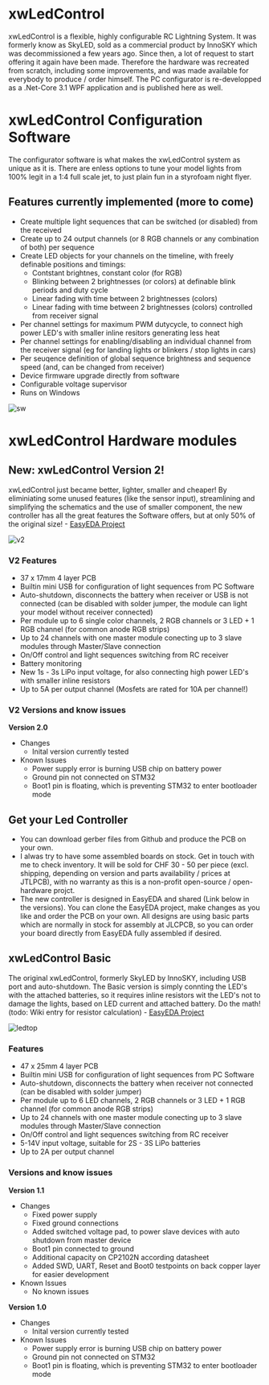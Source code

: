 # xwLedControl
xwLedControl is a flexible, highly configurable RC Lightning System. It was formerly know as SkyLED, sold as a commercial product by InnoSKY which was decommissioned a few years ago. Since then, a lot of request to start offering it again have been made. Therefore the  hardware was recreated from scratch, including some improvements, and was made available for everybody to produce / order himself. The PC configurator is re-developped as a .Net-Core 3.1 WPF application and is published here as well.

# xwLedControl Configuration Software
The configurator software is what makes the xwLedControl system as unique as it is. There are enless options to tune your model lights from 100% legit in a 1:4 full scale jet, to just plain fun in a styrofoam night flyer. 

## Features currently implemented (more to come)
- Create multiple light sequences that can be switched (or disabled) from the received
- Create up to 24 output channels (or 8 RGB channels or any combination of both) per sequence
- Create LED objects for your channels on the timeline, with freely definable positions and timings: 
  - Contstant brightnes, constant color (for RGB)
  - Blinking between 2 brightnesses (or colors) at definable blink periods and duty cycle
  - Linear fading with time between 2 brightnesses (colors)
  - Linear fading with time between 2 brightnesses (colors) controlled from receiver signal
- Per channel settings for maximum PWM dutycycle, to connect high power LED's with smaller inline resitors generating less heat
- Per channel settings for enabling/disabling an individual channel from the receiver signal (eg for landing lights or blinkers / stop lights in cars)
- Per seuqence definition of global sequence brightness and sequence speed (and, can be changed from receiver)
- Device firmware upgrade directly from software
- Configurable voltage supervisor
- Runs on Windows

![sw](https://user-images.githubusercontent.com/10495848/156213956-9c1ddf1d-4f4d-4aa3-959d-0a0e71751fce.PNG)


# xwLedControl Hardware modules
## New: xwLedControl  Version 2!
xwLedControl just became better, lighter, smaller and cheaper! By eliminiating some unused features (like the sensor input), streamlining and simplifying the schematics and the use of smaller component, the new controller has all the great features the Software offers, but at only 50% of the original size! - [EasyEDA Project](https://oshwlab.com/luethich80/xwlightcontrol)

![v2](https://user-images.githubusercontent.com/10495848/156210805-ca65eced-25a5-41af-9e9d-e228244335f5.PNG)

### V2 Features
- 37 x 17mm 4 layer PCB
- Builtin mini USB for configuration of light sequences from PC Software
- Auto-shutdown, disconnects the battery when receiver or USB is not connected (can be disabled with solder jumper, the module can light your model without receiver connected)
- Per module up to 6 single color channels, 2 RGB channels or 3 LED + 1 RGB channel (for common anode RGB strips)
- Up to 24 channels with one master module conecting up to 3 slave modules through Master/Slave connection
- On/Off control and light sequences switching from RC receiver
- Battery monitoring
- New 1s - 3s LiPo input voltage, for also connecting high power LED's with smaller inline resistors
- Up to 5A per output channel (Mosfets are rated for 10A per channel!)

### V2 Versions and know issues

**Version 2.0**
- Changes
  - Inital version currently tested
- Known Issues
  - Power supply error is burning USB chip on battery power
  - Ground pin not connected on STM32
  - Boot1 pin is floating, which is preventing STM32 to enter bootloader mode

## Get your Led Controller
- You can download gerber files from Github and produce the PCB on your own.
- I alwas try to have some assembled boards on stock. Get in touch with me to check inventory. It will be sold for CHF 30 - 50 per piece (excl. shipping, depending on version and parts availability / prices at JTLPCB), with no warranty as this is a non-profit open-source / open-hardware projct.
- The new controller is designed in EasyEDA and shared (Link below in the versions). You can clone the EasyEDA project, make changes as you like and order the PCB on your own. All designs are using basic parts which are normally in stock for assembly at JLCPCB, so you can order your board directly from EasyEDA fully assembled if desired.

## xwLedControl Basic
The original xwLedControl, formerly SkyLED by InnoSKY, including USB port and auto-shutdown. The Basic version is simply connting the LED's with the attached batteries, so it requires inline resistors wit the LED's not to damage the lights, based on LED current and attached battery. Do the math! (todo: Wiki entry for resistor calculation) - [EasyEDA Project](https://oshwlab.com/luethich80/xwlightcontrol)

![ledtop](https://user-images.githubusercontent.com/10495848/151327156-f55c5d70-1b84-4303-881a-be63a9818bc9.PNG)

### Features
- 47 x 25mm 4 layer PCB
- Builtin mini USB for configuration of light sequences from PC Software
- Auto-shutdown, disconnects the battery when receiver not connected (can be disabled with solder jumper)
- Per module up to 6 LED channels, 2 RGB channels or 3 LED + 1 RGB channel (for common anode RGB strips)
- Up to 24 channels with one master module conecting up to 3 slave modules through Master/Slave connection
- On/Off control and light sequences switching from RC receiver
- 5-14V input voltage, suitable for 2S - 3S LiPo batteries
- Up to 2A per output channel 

### Versions and know issues

**Version 1.1**
- Changes
  - Fixed power supply
  - Fixed ground connections
  - Added switched voltage pad, to power slave devices with auto shutdown from master device
  - Boot1 pin connected to ground
  - Additional capacity on CP2102N according datasheet
  - Added SWD, UART, Reset and Boot0 testpoints on back copper layer for easier development
- Known Issues
  - No known issues
  
**Version 1.0**
- Changes
  - Inital version currently tested
- Known Issues
  - Power supply error is burning USB chip on battery power
  - Ground pin not connected on STM32
  - Boot1 pin is floating, which is preventing STM32 to enter bootloader mode



